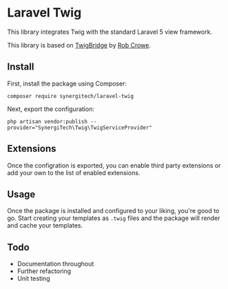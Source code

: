 # Laravel Twig

This library integrates Twig with the standard Laravel 5 view framework.

This library is based on [TwigBridge](https://github.com/rcrowe/TwigBridge) by [Rob Crowe](https://github.com/rcrowe).

## Install

First, install the package using Composer:

```
composer require synergitech/laravel-twig
```

Next, export the configuration:

```
php artisan vendor:publish --provider="SynergiTech\Twig\TwigServiceProvider"
```

## Extensions

Once the configration is exported, you can enable third party extensions or add your own to the list of enabled extensions.

## Usage

Once the package is installed and configured to your liking, you're good to go. Start creating your templates as `.twig` files and the package will render and cache your templates.

## Todo

- Documentation throughout
- Further refactoring
- Unit testing
